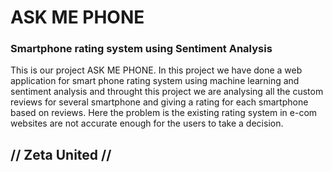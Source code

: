 # ASK ME PHONE
<h3>Smartphone rating system using
 Sentiment Analysis</h3>
 
 <p>This is our project ASK ME PHONE.
In this project we have done a web application for smart phone rating system using machine learning and sentiment analysis and throught this project we are analysing
 all the custom reviews for several smartphone and giving a rating for each smartphone based on reviews. Here the problem is the existing rating system in e-com websites are not accurate enough for the users to take a decision.</p>

<h2> // Zeta United //</h2>

